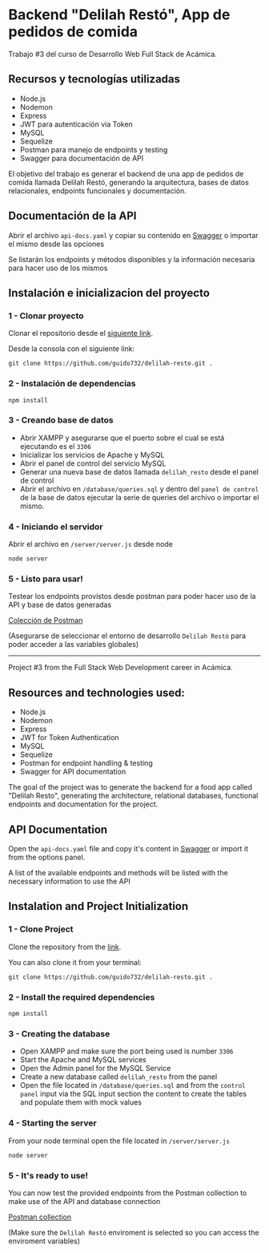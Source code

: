 # Backend "Delilah Restó", App de pedidos de comida

Trabajo #3 del curso de Desarrollo Web Full Stack de Acámica.

## Recursos y tecnologías utilizadas

- Node.js
- Nodemon
- Express
- JWT para autenticación via Token
- MySQL
- Sequelize
- Postman para manejo de endpoints y testing
- Swagger para documentación de API

El objetivo del trabajo es generar el backend de una app de pedidos de comida llamada Delilah Restó, generando la arquitectura, bases de datos relacionales, endpoints funcionales y documentación.

## Documentación de la API

Abrir el archivo `api-docs.yaml` y copiar su contenido en [Swagger](https://editor.swagger.io/) o importar el mismo desde las opciones

Se listarán los endpoints y métodos disponibles y la información necesaria para hacer uso de los mismos

## Instalación e inicializacion del proyecto

### 1 - Clonar proyecto

Clonar el repositorio desde el [siguiente link](https://github.com/guido732/delilah-resto).

Desde la consola con el siguiente link:

`git clone https://github.com/guido732/delilah-resto.git .`

### 2 - Instalación de dependencias

```
npm install
```

### 3 - Creando base de datos

- Abrir XAMPP y asegurarse que el puerto sobre el cual se está ejecutando es el `3306`
- Inicializar los servicios de Apache y MySQL
- Abrir el panel de control del servicio MySQL
- Generar una nueva base de datos llamada `delilah_resto` desde el panel de control
- Abrir el archivo en `/database/queries.sql` y dentro del `panel de control` de la base de datos ejecutar la serie de queries del archivo o importar el mismo.

### 4 - Iniciando el servidor

Abrir el archivo en `/server/server.js` desde node

`node server`

### 5 - Listo para usar!

Testear los endpoints provistos desde postman para poder hacer uso de la API y base de datos generadas

[Colección de Postman](https://documenter.getpostman.com/view/10237996/SzYdSbvb)

(Asegurarse de seleccionar el entorno de desarrollo `Delilah Restó` para poder acceder a las variables globales)

---

Project #3 from the Full Stack Web Development career in Acámica.

## Resources and technologies used:

- Node.js
- Nodemon
- Express
- JWT for Token Authentication
- MySQL
- Sequelize
- Postman for endpoint handling & testing
- Swagger for API documentation

The goal of the project was to generate the backend for a food app called "Delilah Resto", generating the architecture, relational databases, functional endpoints and documentation for the project.

## API Documentation

Open the `api-docs.yaml` file and copy it's content in [Swagger](https://editor.swagger.io/) or import it from the options panel.

A list of the available endpoints and methods will be listed with the necessary information to use the API

## Instalation and Project Initialization

### 1 - Clone Project

Clone the repository from the [link](https://github.com/guido732/delilah-resto).

You can also clone it from your terminal:

`git clone https://github.com/guido732/delilah-resto.git .`

### 2 - Install the required dependencies

```
npm install
```

### 3 - Creating the database

- Open XAMPP and make sure the port being used is number `3306`
- Start the Apache and MySQL services
- Open the Admin panel for the MySQL Service
- Create a new database called `delilah_resto` from the panel
- Open the file located in `/database/queries.sql` and from the `control panel` input via the SQL input section the content to create the tables and populate them with mock values

### 4 - Starting the server

From your node terminal open the file located in `/server/server.js`

`node server`

### 5 - It's ready to use!

You can now test the provided endpoints from the Postman collection to make use of the API and database connection

[Postman collection](https://documenter.getpostman.com/view/10237996/SzYdSbvb)

(Make sure the `Delilah Restó` enviroment is selected so you can access the enviroment variables)
